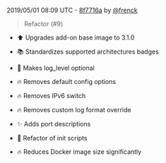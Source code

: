 2019/05/01 08:09 UTC - [8f7716a](https://github.com/hassio-addons/addon-magicmirror/commit/8f7716a07b4a2681a440b057ff0f44e92dd8844e) by [@frenck](https://github.com/frenck)
> Refactor (#9)

* :arrow_up: Upgrades add-on base image to 3.1.0

* :books: Standardizes supported architectures badges

* :hammer: Makes log_level optional

* :fire: Removes default config options

* :fire: Removes IPv6 switch

* :fire: Removes custom log format override

* :sparkles: Adds port descriptions

* :hammer: Refactor of init scripts

* :fire: Reduces Docker image size significantly 


